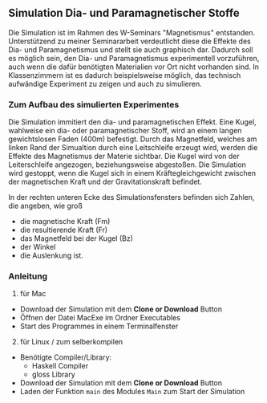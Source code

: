 ## Simulation Dia- und Paramagnetischer Stoffe

Die Simulation ist im Rahmen des W-Seminars "Magnetismus" entstanden. Unterstützend zu meiner Seminararbeit verdeutlicht diese die Effekte des Dia- und Paramagnetismus und stellt sie auch graphisch dar. Dadurch soll es möglich sein, den Dia- und Paramagnetismus experimentell vorzuführen, auch wenn die dafür benötigten Materialien vor Ort nicht vorhanden sind. In Klassenzimmern ist es dadurch beispielsweise möglich, das technisch aufwändige Experiment zu zeigen und auch zu simulieren.

### Zum Aufbau des simulierten Experimentes

Die Simulation immitiert den dia- und paramagnetischen Effekt. Eine Kugel, wahlweise ein dia- oder paramagnetischer Stoff, wird an einem langen gewichtslosen Faden (400m) befestigt. Durch das Magnetfeld, welches am linken Rand der Simualtion durch eine Leitschleife erzeugt wird, werden die Effekte des Magnetismus der Materie sichtbar. Die Kugel wird von der Leiterschleife angezogen, beziehungsweise abgestoßen. Die Simulation wird gestoppt, wenn die Kugel sich in einem Kräftegleichgewicht zwischen der magnetischen Kraft und der Gravitationskraft befindet.


In der rechten unteren Ecke des Simulationsfensters befinden sich Zahlen, die angeben, wie groß
  - die magnetische Kraft (Fm)
  - die resultierende Kraft (Fr)
  - das Magnetfeld bei der Kugel (Bz)
  - der Winkel
  - die Auslenkung
ist. 

### Anleitung

  
1. für Mac
  - Download der Simulation mit dem **Clone or Download** Button
  - Öffnen der Datei MacExe im Ordner Executables
  - Start des Programmes in einem Terminalfenster
  
2. für Linux / zum selberkompilen
  - Benötigte Compiler/Library:
    - Haskell Compiler
    - gloss Library 
  - Download der Simulation mit dem **Clone or Download** Button
  - Laden der Funktion `main` des Modules `Main` zum Start der Simulation
  
  
 



